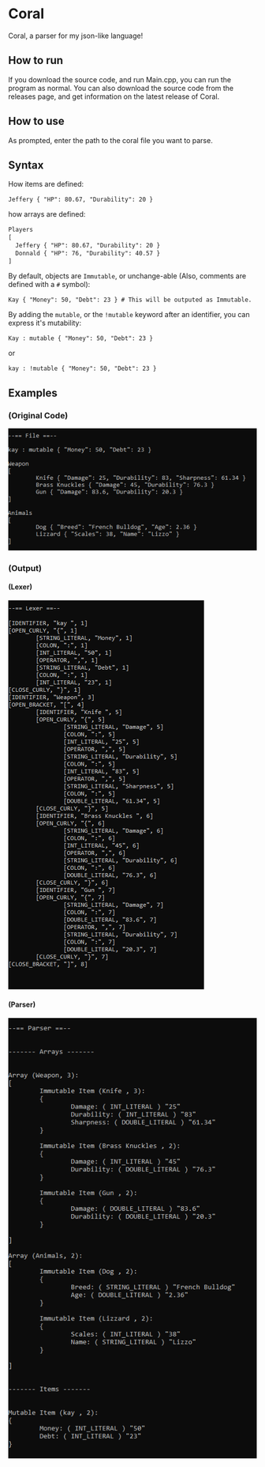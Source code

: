 # Coral

Coral, a parser for my json-like language!

## How to run

If you download the source code, and run Main.cpp, you can run the program as normal.
You can also download the source code from the releases page, and get information on the latest release of Coral.

## How to use

As prompted, enter the path to the coral file you want to parse.

## Syntax

How items are defined:

```
Jeffery { "HP": 80.67, "Durability": 20 }
```

how arrays are defined:

```
Players
[
  Jeffery { "HP": 80.67, "Durability": 20 }
  Donnald { "HP": 76, "Durability": 40.57 }
]
```

By default, objects are `Immutable`, or unchange-able (Also, comments are defined with a `#` symbol):

```
Kay { "Money": 50, "Debt": 23 } # This will be outputed as Immutable.
```

By adding the `mutable`, or the `!mutable` keyword after an identifier, you can express it's mutability:

```
Kay : mutable { "Money": 50, "Debt": 23 }
```

or

```
kay : !mutable { "Money": 50, "Debt": 23 }
```

## Examples

### (Original Code)
![Code](ReadMeImages/Code.png)

### (Output)

#### (Lexer)
![Lexer](ReadMeImages/Lexer.png)

#### (Parser)
![Parser](ReadMeImages/Parser.png)
